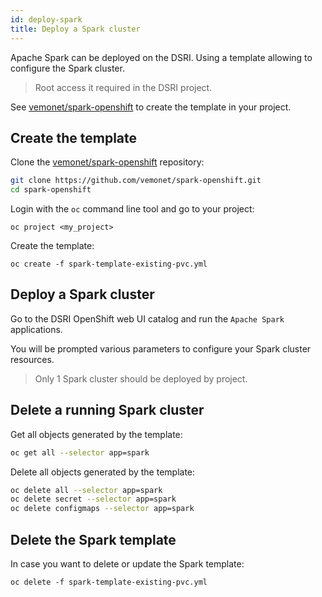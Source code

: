 ```yaml
---
id: deploy-spark
title: Deploy a Spark cluster
---
```


Apache Spark can be deployed on the DSRI. Using a template allowing to configure the Spark cluster.

> Root access it required in the DSRI project.

See [vemonet/spark-openshift](https://github.com/vemonet/spark-openshift) to create the template in your project.

## Create the template

Clone the [vemonet/spark-openshift](https://github.com/vemonet/spark-openshift) repository:

```bash
git clone https://github.com/vemonet/spark-openshift.git
cd spark-openshift
```

Login with the `oc` command line tool and go to your project:

```shell
oc project <my_project>
```

Create the template:

```shell
oc create -f spark-template-existing-pvc.yml
```

## Deploy a Spark cluster

Go to the DSRI OpenShift web UI catalog and run the `Apache Spark` applications.

You will be prompted various parameters to configure your Spark cluster resources.

> Only 1 Spark cluster should be deployed by project.

## Delete a running Spark cluster

Get all objects generated by the template:

```bash
oc get all --selector app=spark
```

Delete all objects generated by the template:

```bash
oc delete all --selector app=spark
oc delete secret --selector app=spark
oc delete configmaps --selector app=spark
```

## Delete the Spark template

In case you want to delete or update the Spark template:

```shell
oc delete -f spark-template-existing-pvc.yml
```

